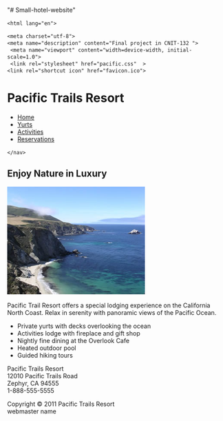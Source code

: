 "# Small-hotel-website" 
<!DOCTYPE html>
    <html lang="en">
<head>

<title>CNIT-132 -Final project</title>

    <meta charset="utf-8">
    <meta name="description" content="Final project in CNIT-132 ">
     <meta name="viewport" content="width=device-width, initial-scale=1.0">
     <link rel="stylesheet" href="pacific.css"  >
    <link rel="shortcut icon" href="favicon.ico">
</head>
     
<body>
<div id='wrapper'>
<h1>Pacific Trails Resort</h1>
<nav>
    <ul>
  <li><a href="index.html">Home</a>&nbsp;&nbsp;&nbsp;&nbsp;</li>
  <li><a href="yurts.html">Yurts</a>&nbsp;&nbsp;&nbsp;&nbsp;</li>
  <li><a href="activities.html">Activities</a>&nbsp;&nbsp;&nbsp;&nbsp;</li>
<li> <a href="reservations.html">Reservations</a></li>
    </ul>

    </nav>
 
<main>
<h2>Enjoy Nature in Luxury</h2>
    <img src="coast.jpg" alt="Coast">
<p><span class="resort">Pacific Trail Resort </span>offers a special lodging experience on the California North Coast. Relax in serenity with panoramic views of the Pacific Ocean.</p>
<ul>
<li>Private yurts with decks overlooking the ocean</li>
<li>Activities lodge with fireplace and gift shop</li>
<li>Nightly fine dining at the Overlook Cafe</li>
<li>Heated outdoor pool</li>
<li>Guided hiking tours</li>
</ul>
<div id="contact">
    <p><span class="resort">Pacific Trails Resort</span><br>
12010 Pacific Trails Road<br>
Zephyr, CA 94555<br>
1-888-555-5555</p>
</div>
<div id="footer">
<p>Copyright &copy; 2011 Pacific Trails Resort<br>
<span class="em">webmaster name</span></p>
</div>
</main>
</div>
</body>
</html>
